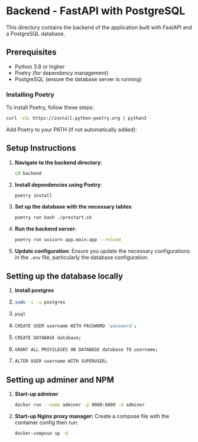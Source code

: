 # Backend - FastAPI with PostgreSQL

This directory contains the backend of the application built with FastAPI and a PostgreSQL database.

## Prerequisites

- Python 3.8 or higher
- Poetry (for dependency management)
- PostgreSQL (ensure the database server is running)

### Installing Poetry

To install Poetry, follow these steps:

```sh
curl -sSL https://install.python-poetry.org | python3 -
```

Add Poetry to your PATH (if not automatically added):

## Setup Instructions

1. **Navigate to the backend directory**:

   ```sh
   cd backend
   ```

2. **Install dependencies using Poetry**:

   ```sh
   poetry install
   ```

3. **Set up the database with the necessary tables**:

   ```sh
   poetry run bash ./prestart.sh
   ```

4. **Run the backend server**:

   ```sh
   poetry run uvicorn app.main:app --reload
   ```

5. **Update configuration**:
   Ensure you update the necessary configurations in the `.env` file, particularly the database configuration.

## Setting up the database locally

1. **Install postgres**

2. ```sh
   sudo -i -u postgres
   ```
3. ```sh
   psql
   ```
4. ```sh
   CREATE USER username WITH PASSWORD 'password';
   ```
5. ```sh
   CREATE DATABASE database;
   ```
6. ```sh
   GRANT ALL PRIVILEGES ON DATABASE database TO username;
   ```
7. ```sh
   ALTER USER username WITH SUPERUSER;
   ```

## Setting up adminer and NPM

1. **Start-up adminer**

   ```sh
   docker run --name adminer -p 8080:8080 -d adminer
   ```

2. **Start-up Nginx proxy manager:** Create a compose file with the container config then run:
   ```sh
   docker-compose up -d
   ```
